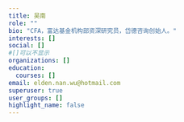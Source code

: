 ```yaml
---
title: 吴南
role: ""
bio: "CFA，富达基金机构部资深研究员，岱德咨询创始人。"
interests: []
social: []
#[]可以不显示
organizations: []
education:
  courses: []
email: elden.nan.wu@hotmail.com
superuser: true
user_groups: []
highlight_name: false
---
```

